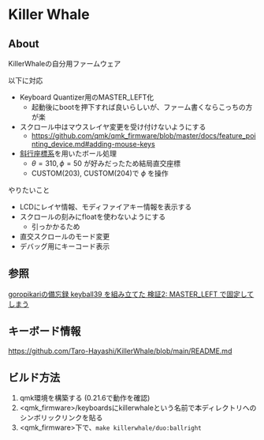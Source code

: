 # Killer Whale

## About

KillerWhaleの自分用ファームウェア

以下に対応

* Keyboard Quantizer用のMASTER\_LEFT化
  * 起動後にbootを押下すれば良いらしいが、ファーム書くならこっちの方が楽
* スクロール中はマウスレイヤ変更を受け付けないようにする
  * <https://github.com/qmk/qmk_firmware/blob/master/docs/feature_pointing_device.md#adding-mouse-keys>
* [斜行座標系](https://ja.wikipedia.org/wiki/%E6%96%9C%E4%BA%A4%E5%BA%A7%E6%A8%99%E7%B3%BB)を用いたボール処理
  * $\theta = 310, \phi = 50$ が好みだったため結局直交座標
  * CUSTOM(203), CUSTOM(204)で $\phi$ を操作

やりたいこと

* LCDにレイヤ情報、モディファイアキー情報を表示する
* スクロールの刻みにfloatを使わないようにする
  * 引っかかるため
* 直交スクロールのモード変更
* デバッグ用にキーコード表示

## 参照

[goropikariの備忘録 keyball39 を組み立てた 検証2: MASTER_LEFT で固定してしまう](https://goropikari.hatenablog.com/entry/keyball39_build_log#検証2-MASTER_LEFT-で固定してしまう)

## キーボード情報

<https://github.com/Taro-Hayashi/KillerWhale/blob/main/README.md>

## ビルド方法

1. qmk環境を構築する (0.21.6で動作を確認)
2. <qmk\_firmware>/keyboardsにkillerwhaleという名前で本ディレクトリへのシンボリックリンクを貼る
3. <qmk\_firmware>下で、`make killerwhale/duo:ballright`
